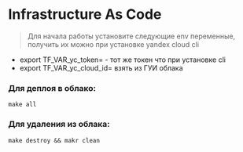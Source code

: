 # Infrastructure As Code

> Для начала работы установите следующие env переменные, получить их можно при установке yandex cloud cli

- export TF_VAR_yc_token= - тот же токен что при установке cli
- export TF_VAR_yc_cloud_id= взять из ГУИ облака

### Для деплоя в облако:

```shell
make all
```

### Для удаления из облака:

```shell
make destroy && makr clean
```